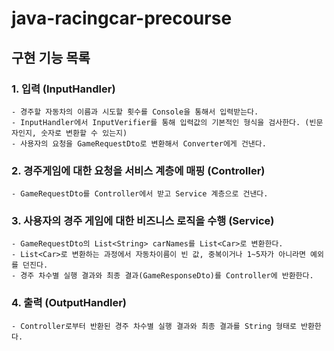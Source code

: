 # java-racingcar-precourse

## 구현 기능 목록

### 1. 입력 (InputHandler)
    - 경주할 자동차의 이름과 시도할 횟수를 Console을 통해서 입력받는다.
    - InputHandler에서 InputVerifier를 통해 입력값의 기본적인 형식을 검사한다. (빈문자인지, 숫자로 변환할 수 있는지)
    - 사용자의 요청을 GameRequestDto로 변환해서 Converter에게 건낸다.

### 2. 경주게임에 대한 요청을 서비스 계층에 매핑 (Controller)
    - GameRequestDto를 Controller에서 받고 Service 계층으로 건낸다.

### 3. 사용자의 경주 게임에 대한 비즈니스 로직을 수행 (Service)
    - GameRequestDto의 List<String> carNames를 List<Car>로 변환한다.
    - List<Car>로 변환하는 과정에서 자동차이름이 빈 값, 중복이거나 1~5자가 아니라면 예외를 던진다.
    - 경주 차수별 실행 결과와 최종 결과(GameResponseDto)를 Controller에 반환한다.

### 4. 출력 (OutputHandler)
    - Controller로부터 반환된 경주 차수별 실행 결과와 최종 결과를 String 형태로 반환한다.

